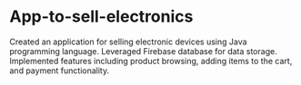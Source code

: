 # App-to-sell-electronics
Created an application for selling electronic devices using Java programming language. Leveraged Firebase database for data storage. Implemented features including product browsing, adding items to the cart, and payment functionality.
